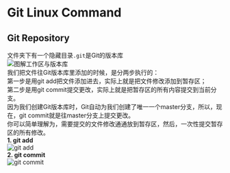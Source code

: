# Git Linux Command
## Git Repository
文件夹下有一个隐藏目录`.git`是Git的版本库</br>
![图解工作区与版本库](https://www.liaoxuefeng.com/files/attachments/919020037470528/0)</br>
我们把文件往Git版本库里添加的时候，是分两步执行的：</br>
第一步是用git add把文件添加进去，实际上就是把文件修改添加到暂存区；</br>
第二步是用git commit提交更改，实际上就是把暂存区的所有内容提交到当前分支。</br>
因为我们创建Git版本库时，Git自动为我们创建了唯一一个master分支，所以，现在，git commit就是往master分支上提交更改。</br>
你可以简单理解为，需要提交的文件修改通通放到暂存区，然后，一次性提交暂存区的所有修改。</br>
**1. git add**</br>
![git add](https://www.liaoxuefeng.com/files/attachments/919020074026336/0)</br>
**2. git commit**<br>
![git commit](https://www.liaoxuefeng.com/files/attachments/919020100829536/0)</br>
